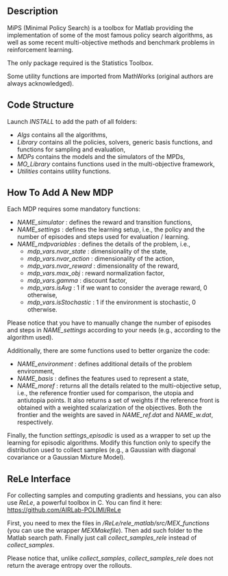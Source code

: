 Description
-----------

MiPS (Minimal Policy Search) is a toolbox for Matlab providing the implementation of some of the most famous policy search algorithms, as well as some recent multi-objective methods and benchmark problems in reinforcement learning.

The only package required is the Statistics Toolbox.

Some utility functions are imported from MathWorks (original authors are always acknowledged).


Code Structure
--------------

Launch *INSTALL* to add the path of all folders:

- *Algs* contains all the algorithms,
- *Library* contains all the policies, solvers, generic basis functions, and functions for sampling and evaluation,
- *MDPs* contains the models and the simulators of the MPDs,
- *MO_Library* contains functions used in the multi-objective framework,
- *Utilities* contains utility functions.


How To Add A New MDP
--------------------

Each MDP requires some mandatory functions:

- *NAME_simulator*    : defines the reward and transition functions,
- *NAME_settings*     : defines the learning setup, i.e., the policy and the number of episodes and steps used for evaluation / learning.
- *NAME_mdpvariables* : defines the details of the problem, i.e.,
  - *mdp_vars.nvar_state*   : dimensionality of the state,
  - *mdp_vars.nvar_action*  : dimensionality of the action,
  - *mdp_vars.nvar_reward*  : dimensionality of the reward,
  - *mdp_vars.max_obj*      : reward normalization factor,
  - *mdp_vars.gamma*        : discount factor,
  - *mdp_vars.isAvg*        : 1 if we want to consider the average reward, 0 otherwise,
  - *mdp_vars.isStochastic* : 1 if the environment is stochastic, 0 otherwise.

Please notice that you have to manually change the number of episodes and steps in *NAME_settings* according to your needs (e.g., according to the algorithm used).

Additionally, there are some functions used to better organize the code:

- *NAME_environment*  : defines additional details of the problem environment,
- *NAME_basis*        : defines the features used to represent a state,
- *NAME_moref*        : returns all the details related to the multi-objective setup, i.e., the reference frontier used for comparison, the utopia and antiutopia points. It also returns a set of weights if the reference front is obtained with a weighted scalarization of the objectives. Both the frontier and the weights are saved in *NAME_ref.dat* and *NAME_w.dat*, respectively.

Finally, the function *settings_episodic* is used as a wrapper to set up the learning for episodic algorithms. Modify this function only to specify the distribution used to collect samples (e.g., a Gaussian with diagonal covariance or a Gaussian Mixture Model).


ReLe Interface
--------------

For collecting samples and computing gradients and hessians, you can also use *ReLe*, a powerful toolbox in C. 
You can find it here: https://github.com/AIRLab-POLIMI/ReLe

First, you need to mex the files in */ReLe/rele_matlab/src/MEX_functions* (you can use the wrapper *MEXMakefile*).
Then add such folder to the Matlab search path.
Finally just call *collect_samples_rele* instead of *collect_samples*.

Please notice that, unlike *collect_samples*, *collect_samples_rele* does not return the average entropy over the rollouts.
